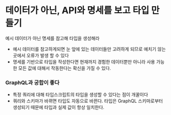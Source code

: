 # 데이터가 아닌, API와 명세를 보고 타입 만들기

예시 데이터가 아닌 명세를 참고해 타입을 생성해라

- 예시 데이터를 참고하게되면 눈 앞에 있는 데이터들만 고려하게 되므로 예치기 않는 곳에서 오류가 발생 할 수 있다
- 명세를 기반으로 타입을 작성한다면 현재까지 경험한 데이터뿐만 아니라 사용 가능한 모든 값에 대해서 작동한다는 확신을 가질 수 있다.

### GraphQL과 궁합이 좋다

- 특정 쿼리에 대해 타입스크립트의 타입을 생성할 수 있다는 점이 개꿀이다
- 쿼리와 스키마가 바뀌면 타입도 자동으로 바뀐다. 타입은 GraphQL 스키마로부터 생성되기 때문에 타입과 실제 값이 항상 일치한다.
